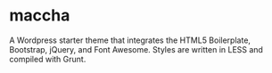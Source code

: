 maccha
======

A Wordpress starter theme that integrates the HTML5 Boilerplate, Bootstrap, jQuery, and Font Awesome. Styles are written in LESS and compiled with Grunt. 
